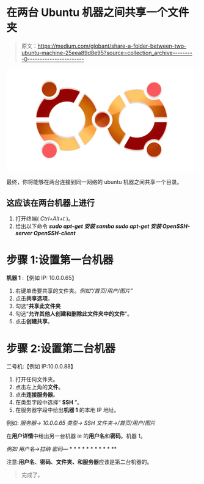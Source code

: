 # 在两台 Ubuntu 机器之间共享一个文件夹

> 原文：<https://medium.com/globant/share-a-folder-between-two-ubuntu-machine-25eea89d8e95?source=collection_archive---------0----------------------->

![](img/a67bdc2a3e9a60941716ebc431fd9d20.png)

最终，你将能够在两台连接到同一网络的 ubuntu 机器之间共享一个目录。

## 这应该在两台机器上进行

1.  打开终端( *Ctrl+Alt+t* )。
2.  给出以下命令
    ***sudo apt-get 安装 samba
    sudo apt-get 安装 OpenSSH-server OpenSSH-client***

# 步骤 1:设置第一台机器

**机器 1** :【例如 IP: 10.0.0.65】

1.  右键单击要共享的文件夹。*例如“/首页/用户/图片”*
2.  点击**共享选项**。
3.  勾选“**共享此文件夹**
4.  勾选“**允许其他人创建和删除此文件夹中的文件**”。
5.  点击**创建共享**。

# 步骤 2:设置第二台机器

二号机:【例如 IP:10.0.0.88】

1.  打开任何文件夹。
2.  点击左上角的**文件**。
3.  点击**连接服务器**。
4.  在类型字段中选择“ **SSH** ”。
5.  在服务器字段中给出**机器 1** 的本地 IP 地址。

例如:
*服务器→ 10.0.0.65
类型→ SSH
文件夹→/首页/用户/图片*

在**用户详情**中给出另一台机器 ie 的**用户名**和**密码**。机器 1。

*例如
用户名→拉纳
密码—* * * * * * * * * * * **

注意:**用户名**、**密码**、**文件夹、**和**服务器**应该是第二台机器的。

> 完成了。